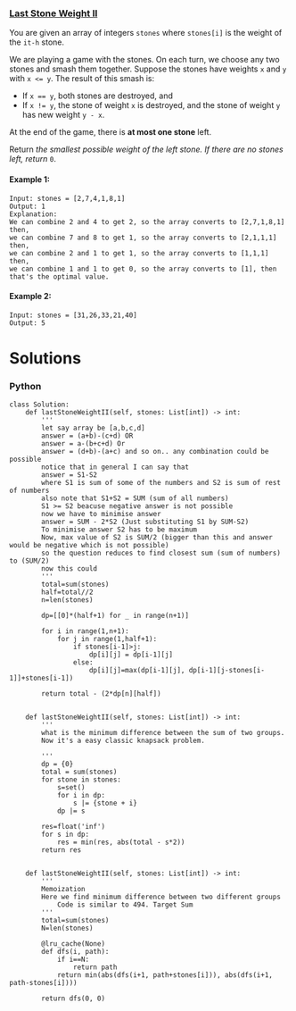 ### [Last Stone Weight II](https://leetcode.com/problems/last-stone-weight-ii/) <br>

You are given an array of integers `stones` where `stones[i]` is the weight of the `it-h` stone.

We are playing a game with the stones. On each turn, we choose any two stones and smash them together. Suppose the stones have weights `x` and `y` with `x <= y`. The result of this smash is:

 - If `x == y`, both stones are destroyed, and
 - If `x != y`, the stone of weight `x` is destroyed, and the stone of weight `y` has new weight `y - x`.

At the end of the game, there is **at most one stone** left.

Return *the smallest possible weight of the left stone. If there are no stones left, return* `0`.



#### Example 1:

```
Input: stones = [2,7,4,1,8,1]
Output: 1
Explanation:
We can combine 2 and 4 to get 2, so the array converts to [2,7,1,8,1] then,
we can combine 7 and 8 to get 1, so the array converts to [2,1,1,1] then,
we can combine 2 and 1 to get 1, so the array converts to [1,1,1] then,
we can combine 1 and 1 to get 0, so the array converts to [1], then that's the optimal value.

```

#### Example 2:

```
Input: stones = [31,26,33,21,40]
Output: 5

```



# Solutions

### Python
```
class Solution:
    def lastStoneWeightII(self, stones: List[int]) -> int:
        '''
        let say array be [a,b,c,d]
        answer = (a+b)-(c+d) OR
        answer = a-(b+c+d) Or
        answer = (d+b)-(a+c) and so on.. any combination could be possible
        notice that in general I can say that
        answer = S1-S2
        where S1 is sum of some of the numbers and S2 is sum of rest of numbers
        also note that S1+S2 = SUM (sum of all numbers)
        S1 >= S2 beacuse negative answer is not possible
        now we have to minimise answer
        answer = SUM - 2*S2 (Just substituting S1 by SUM-S2)
        To minimise answer S2 has to be maximum
        Now, max value of S2 is SUM/2 (bigger than this and answer would be negative which is not possible)
        so the question reduces to find closest sum (sum of numbers) to (SUM/2)
        now this could
        '''
        total=sum(stones)
        half=total//2
        n=len(stones)
        
        dp=[[0]*(half+1) for _ in range(n+1)]
        
        for i in range(1,n+1):
            for j in range(1,half+1):
                if stones[i-1]>j:
                    dp[i][j] = dp[i-1][j]
                else:
                    dp[i][j]=max(dp[i-1][j], dp[i-1][j-stones[i-1]]+stones[i-1])
        
        return total - (2*dp[n][half])
    
    
    def lastStoneWeightII(self, stones: List[int]) -> int:
        '''
        what is the minimum difference between the sum of two groups.
        Now it's a easy classic knapsack problem.
        
        '''
        dp = {0}
        total = sum(stones)
        for stone in stones:
            s=set()
            for i in dp:
                s |= {stone + i}
            dp |= s
            
        res=float('inf')
        for s in dp:
            res = min(res, abs(total - s*2))
        return res
    

    def lastStoneWeightII(self, stones: List[int]) -> int:
        '''
        Memoization
        Here we find minimum difference between two different groups
            Code is similar to 494. Target Sum
        '''
        total=sum(stones)
        N=len(stones)
        
        @lru_cache(None)
        def dfs(i, path):
            if i==N:
                return path
            return min(abs(dfs(i+1, path+stones[i])), abs(dfs(i+1, path-stones[i])))
        
        return dfs(0, 0)

```
